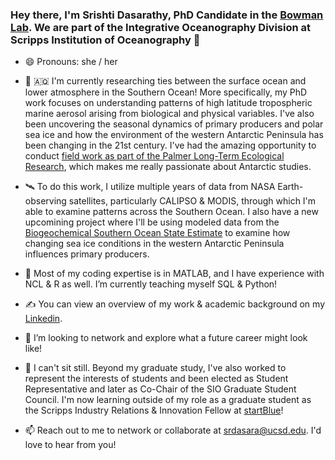 ### Hey there, I'm Srishti Dasarathy, PhD Candidate in the [Bowman Lab](https://www.polarmicrobes.org). We are part of the Integrative Oceanography Division at Scripps Institution of Oceanography 🌊
- 😄 Pronouns: she / her

- 🔭 🇦🇶 I'm currently researching ties between the surface ocean and lower atmosphere in the Southern Ocean! More specifically, my PhD work focuses on understanding patterns of high latitude tropospheric marine aerosol arising from biological and physical variables. I've also been uncovering the seasonal dynamics of primary producers and polar sea ice and how the environment of the western Antarctic Peninsula has been changing in the 21st century. I've had the amazing opportunity to conduct [field work as part of the Palmer Long-Term Ecological Research](http://pal.lternet.edu), which makes me really passionate about Antarctic studies. 
- 🛰️ To do this work, I utilize multiple years of data from NASA Earth-observing satellites, particularly CALIPSO & MODIS, through which I'm able to examine patterns across the Southern Ocean. I also have a new upcomining project where I'll be using modeled data from the [Biogeochemical Southern Ocean State Estimate](http://sose.ucsd.edu) to examine how changing sea ice conditions in the western Antarctic Peninsula influences primary producers. 
- 🌱 Most of my coding expertise is in MATLAB, and I have experience with NCL & R as well. I’m currently teaching myself SQL & Python!
- ✍️ You can view an overview of my work & academic background on my [Linkedin](https://www.linkedin.com/in/srishti-dasarathy/). 
- 👯 I’m looking to network and explore what a future career might look like! 
- 💃 I can't sit still. Beyond my graduate study, I've also worked to represent the interests of students and been elected as Student Representative and later as Co-Chair of the SIO Graduate Student Council. I'm now learning outside of my role as a graduate student as the Scripps Industry Relations & Innovation Fellow at [startBlue](https://startblue.ucsd.edu)! 
- 📫 Reach out to me to network or collaborate at srdasara@ucsd.edu. I'd love to hear from you! 
